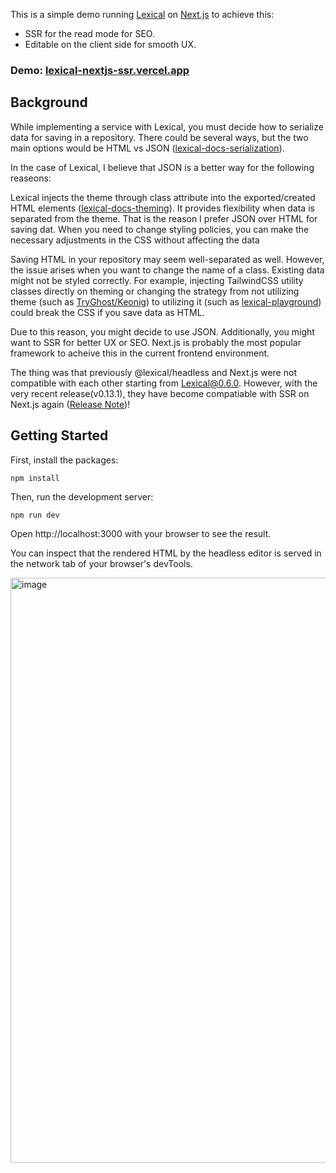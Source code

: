 This is a simple demo running [Lexical](https://github.com/facebook/lexical) on [Next.js](https://github.com/vercel/next.js) to achieve this:
- SSR for the read mode for SEO.
- Editable on the client side for smooth UX.

### Demo: [lexical-nextjs-ssr.vercel.app](https://lexical-nextjs-ssr.vercel.app)

## Background
While implementing a service with Lexical, you must decide how to serialize data for saving in a repository. There could be several ways, but the two main options would be HTML vs JSON ([lexical-docs-serialization](https://lexical.dev/docs/concepts/serialization)). 

In the case of Lexical, I believe that JSON is a better way for the following reaseons:

Lexical injects the theme through class attribute into the exported/created HTML elements ([lexical-docs-theming](https://lexical.dev/docs/getting-started/theming)).
It provides flexibility when data is separated from the theme. That is the reason I prefer JSON over HTML for saving dat.
When you need to change styling policies, you can make the necessary adjustments in the CSS without affecting the data

Saving HTML in your repository may seem well-separated as well. However, the issue arises when you want to change the name of a class. Existing data might not be styled correctly. For example, injecting TailwindCSS utility classes directly on theming or changing the strategy from not utilizing theme (such as [TryGhost/Keonig](https://github.com/TryGhost/Koenig/blob/main/packages/koenig-lexical/src/themes/default.js)) to utilizing it (such as [lexical-playground](https://github.com/facebook/lexical/blob/main/packages/lexical-playground/src/themes/PlaygroundEditorTheme.ts)) could break the CSS if you save data as HTML.

Due to this reason, you might decide to use JSON. Additionally, you might want to SSR for better UX or SEO. Next.js is probably the most popular framework to acheive this in the current frontend environment. 

The thing was that previously @lexical/headless and Next.js were not compatible with each other starting from Lexical@0.6.0. However, with the very recent release(v0.13.1), they have become compatiable with SSR on Next.js again ([Release Note](https://github.com/facebook/lexical/releases/tag/v0.13.1))!


## Getting Started
First, install the packages:
```bash
npm install
```

Then, run the development server:
```
npm run dev
```

Open http://localhost:3000 with your browser to see the result.

You can inspect that the rendered HTML by the headless editor is served in the network tab of your browser's devTools.

<img width="936" alt="image" src="https://github.com/2wheeh/lexical-nextjs-ssr/assets/40269597/0774ba4d-d7b6-4713-9fb2-6b36816db29f">
